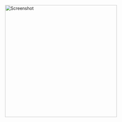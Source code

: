 <img width="366" alt="Screenshot" src="https://github.com/user-attachments/assets/29e22e9f-8115-4020-b31d-64e02a9636e4">

